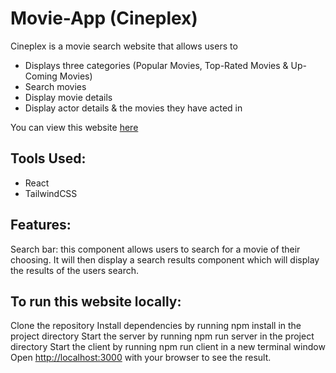 # Movie-App (Cineplex)

Cineplex is a movie search website that allows users to 
- Displays three categories (Popular Movies, Top-Rated Movies & Up-Coming Movies)
- Search movies
- Display movie details
- Display actor details & the movies they have acted in

You can view this website [here](https://marciolopes451.github.io/Movie-App/)

## Tools Used:
- React
- TailwindCSS

## Features:
Search bar: this component allows users to search for a movie of their choosing. It will then display a search results component which will display the results of the users search.

## To run this website locally:

Clone the repository
Install dependencies by running npm install in the project directory
Start the server by running npm run server in the project directory
Start the client by running npm run client in a new terminal window
Open [http://localhost:3000](http://localhost:3000) with your browser to see the result.
